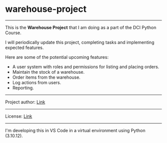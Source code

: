 # warehouse-project

---------------------------

This is the **Warehouse Project** that I am doing as a part of the DCI Python Course.

I will periodically update this project, completing tasks and implementing expected features.

Here are some of the potential upcoming features:

- A user system with roles and permissions for listing and placing orders.
- Maintain the stock of a warehouse.
- Order items from the warehouse.
- Log actions from users.
- Reporting.

---------------------------

Project author: [Link](https://github.com/lon-b)

---------------------------

License: [Link](https://github.com/lon-b/warehouse-project/tree/main/LICENSE.txt)

---------------------------

I'm developing this in VS Code in a virtual environment using Python (3.10.12).